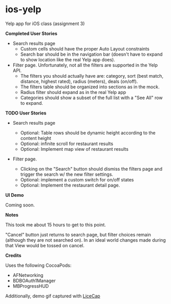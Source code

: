 ios-yelp
========

Yelp app for iOS class (assignment 3)

**Completed User Stories**

- Search results page
   - Custom cells should have the proper Auto Layout constraints
   - Search bar should be in the navigation bar (doesn't have to expand to show location like the real Yelp app does).
- Filter page. Unfortunately, not all the filters are supported in the Yelp API.
   - The filters you should actually have are: category, sort (best match, distance, highest rated), radius (meters), deals (on/off).
   - The filters table should be organized into sections as in the mock.
   - Radius filter should expand as in the real Yelp app
   - Categories should show a subset of the full list with a "See All" row to expand.

**TODO User Stories**

- Search results page
   - Optional: Table rows should be dynamic height according to the content height
   - Optional: infinite scroll for restaurant results
   - Optional: Implement map view of restaurant results

- Filter page.
   - Clicking on the "Search" button should dismiss the filters page and trigger the search w/ the new filter settings.
   - Optional: implement a custom switch for on/off states
   - Optional: Implement the restaurant detail page.

**UI Demo**

Coming soon.
<!---
![demo gif](https://raw.githubusercontent.com/osabina/ios-yelp/master/rt_demo.gif)
-->

**Notes**

This took me about 15 hours to get to this point.

"Cancel" button just returns to search page, but filter choices remain (although they are not searched on).  In an ideal world changes made during that View would be tossed on cancel.

**Credits**

Uses the following CocoaPods:

- AFNetworking
- BDBOAuth1Manager
- MBProgressHUD

Additionally, demo gif captured with [LiceCap](http://www.cockos.com/licecap/)
